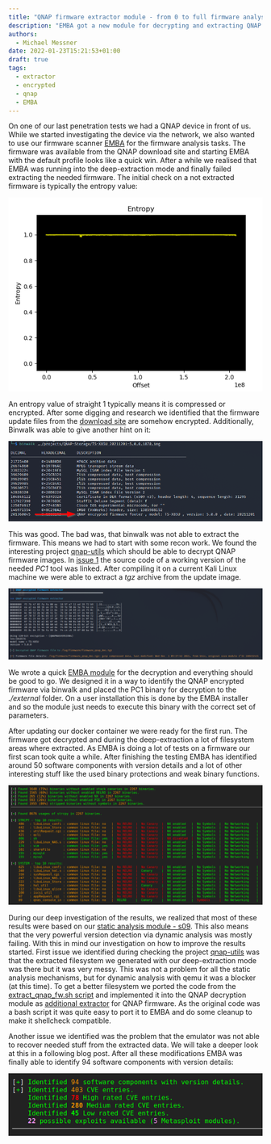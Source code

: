 ```yaml
---
title: "QNAP firmware extractor module - from 0 to full firmware analysis"
description: "EMBA got a new module for decrypting and extracting QNAP firmware files."
authors:
  - Michael Messner
date: 2022-01-23T15:21:53+01:00
draft: true
tags:
  - extractor
  - encrypted
  - qnap
  - EMBA
---
```


On one of our last penetration tests we had a QNAP device in front of us. While we started investigating the device via the network, we also wanted to use our firmware scanner [EMBA](https://github.com/e-m-b-a/emba) for the firmware analysis tasks. The firmware was available from the QNAP download site and starting EMBA with the default profile looks like a quick win. After a while we realised that EMBA was running into the deep-extraction mode and finally failed extracting the needed firmware. 
The initial check on a not extracted firmware is typically the entropy value:

![QNAP_entropy_binwalk](/img/qnap-entropy_binwalk.png)

An entropy value of straight 1 typically means it is compressed or encrypted. After some digging and research we identified that the firmware update files from the [download site](https://www.qnap.com/de-de/download?model=ts-453bu-rp&category=firmware) are somehow encrypted. Additionally, Binwalk was able to give another hint on it:

![QNAP_decrypt_binwalk](/img/qnap-decrypt-binwalk.png)

This was good. The bad was, that binwalk was not able to extract the firmware. This means we had to start with some recon work.
We found the interesting project [qnap-utils](https://github.com/max-boehm/qnap-utils) which should be able to decrypt QNAP firmware images. In [issue 1](https://github.com/max-boehm/qnap-utils/issues/1) the source code of a working version of the needed _PC1_ tool was linked. After compiling it on a current Kali Linux machine we were able to extract a _tgz_ archive from the update image.

![QNAP_decrypt](/img/qnap-decrypt.png)

We wrote a quick [EMBA module](https://github.com/m-1-k-3/emba/blob/1ab85357c2960b7ae449df3ee114995c09995a10/modules/P18_qnap_decryptor.sh) for the decryption and everything should be good to go.
We designed it in a way to identify the QNAP encrypted firmware via binwalk and placed the PC1 binary for decryption to the _./external_ folder. On a user installation this is done by the EMBA installer and so the module just needs to execute this binary with the correct set of parameters.

After updating our docker container we were ready for the first run. The firmware got decrypted and during the deep-extraction a lot of filesystem areas where extracted. As EMBA is doing a lot of tests on a firmware our first scan took quite a while. After finishing the testing EMBA has identified around 50 software components with version details and a lot of other interesting stuff like the used binary protections and weak binary functions.

![QNAP_binary_functions](/img/qnap-binary-fct.png)

During our deep investigation of the results, we realized that most of these results were based on our [static analysis module - s09](https://github.com/e-m-b-a/emba/blob/master/modules/S09_firmware_base_version_check.sh). This also means that the very powerful version detection via dynamic analysis was mostly failing.
With this in mind our investigation on how to improve the results started.
First issue we identified during checking the project [qnap-utils](https://github.com/max-boehm/qnap-utils) was that the extracted filesystem we generated with our deep-extraction mode was there but it was very messy. This was not a problem for all the static analysis mechanisms, but for dynamic analysis with qemu it was a blocker (at this time). To get a better filesystem we ported the code from the [extract_qnap_fw.sh script]( https://github.com/max-boehm/qnap-utils/blob/master/extract_qnap_fw.sh) and implemented it into the QNAP decryption module as [additional extractor]( https://github.com/m-1-k-3/emba/blob/186fc6d6b7c1915ca2f89b3190ec20a6f3525461/modules/P18_qnap_decryptor.sh) for QNAP firmware. As the original code was a bash script it was quite easy to port it to EMBA and do some cleanup to make it shellcheck compatible. 

Another issue we identified was the problem that the emulator was not able to recover needed stuff from the extracted data. We will take a deeper look at this in a following blog post.
After all these modifications EMBA was finally able to identify 94 software components with version details:

![QNAP_software_components](/img/qnap-components.png)
